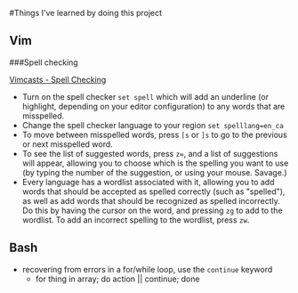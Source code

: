 #Things I've learned by doing this project

## Vim
###Spell checking

[Vimcasts - Spell Checking](http://vimcasts.org/episodes/spell-checking/)

- Turn on the spell checker `set spell` which will add an underline (or highlight, depending on your editor configuration) to any words that are misspelled.
- Change the spell checker language to your region `set spelllang=en_ca`
- To move between misspelled words, press `[s` or `]s` to go to the previous or
  next misspelled word.
- To see the list of suggested words, press `z=`, and a list of suggestions will appear, allowing you to choose which is the spelling you want to use (by typing the number of the suggestion, or using your mouse. Savage.)
- Every language has a wordlist associated with it, allowing you to add words that should be accepted as spelled correctly (such as "spelled"), as well as add words that should be recognized as spelled incorrectly. Do this by having the cursor on the word, and pressing `zg` to add to the wordlist. To add an incorrect spelling to the wordlist, press `zw`.

## Bash

- recovering from errors in a for/while loop, use the `continue` keyword
  - for thing in array; do action || continue; done
